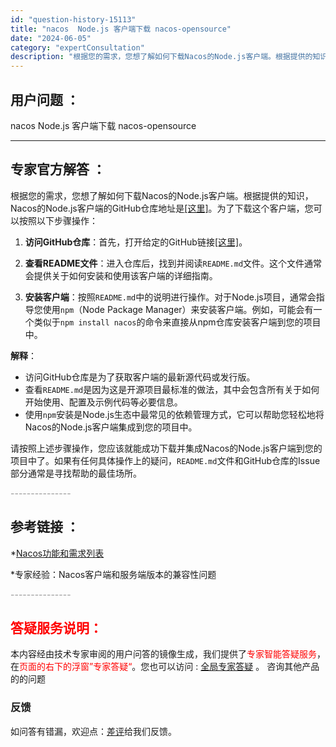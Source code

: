 ```yaml
---
id: "question-history-15113"
title: "nacos  Node.js 客户端下载 nacos-opensource"
date: "2024-06-05"
category: "expertConsultation"
description: "根据您的需求，您想了解如何下载Nacos的Node.js客户端。根据提供的知识，Nacos的Node.js客户端的GitHub仓库地址是[[这里]](https://github.com/nacos-group/nacos-sdk-nodejs)。为了下载这个客户端，您可以按照以下步骤操作：1. *"
---
```


## 用户问题 ： 
 nacos  Node.js 客户端下载 nacos-opensource 

---------------
## 专家官方解答 ：

根据您的需求，您想了解如何下载Nacos的Node.js客户端。根据提供的知识，Nacos的Node.js客户端的GitHub仓库地址是[[这里]](https://github.com/nacos-group/nacos-sdk-nodejs)。为了下载这个客户端，您可以按照以下步骤操作：

1. **访问GitHub仓库**：首先，打开给定的GitHub链接[[这里]](https://github.com/nacos-group/nacos-sdk-nodejs)。
   
2. **查看README文件**：进入仓库后，找到并阅读`README.md`文件。这个文件通常会提供关于如何安装和使用该客户端的详细指南。

3. **安装客户端**：按照`README.md`中的说明进行操作。对于Node.js项目，通常会指导您使用`npm`（Node Package Manager）来安装客户端。例如，可能会有一个类似于`npm install nacos`的命令来直接从npm仓库安装客户端到您的项目中。

**解释**：
- 访问GitHub仓库是为了获取客户端的最新源代码或发行版。
- 查看`README.md`是因为这是开源项目最标准的做法，其中会包含所有关于如何开始使用、配置及示例代码等必要信息。
- 使用`npm`安装是Node.js生态中最常见的依赖管理方式，它可以帮助您轻松地将Nacos的Node.js客户端集成到您的项目中。

请按照上述步骤操作，您应该就能成功下载并集成Nacos的Node.js客户端到您的项目中了。如果有任何具体操作上的疑问，`README.md`文件和GitHub仓库的Issue部分通常是寻找帮助的最佳场所。


<font color="#949494">---------------</font> 


## 参考链接 ：

*[Nacos功能和需求列表](https://nacos.io/docs/latest/archive/feature-list)
 
 *专家经验：Nacos客户端和服务端版本的兼容性问题 


 <font color="#949494">---------------</font> 
 


## <font color="#FF0000">答疑服务说明：</font> 

本内容经由技术专家审阅的用户问答的镜像生成，我们提供了<font color="#FF0000">专家智能答疑服务</font>，在<font color="#FF0000">页面的右下的浮窗”专家答疑“</font>。您也可以访问 : [全局专家答疑](https://opensource.alibaba.com/chatBot) 。 咨询其他产品的的问题

### 反馈
如问答有错漏，欢迎点：[差评](https://ai.nacos.io/user/feedbackByEnhancerGradePOJOID?enhancerGradePOJOId=15125)给我们反馈。
